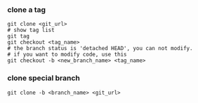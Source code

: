 
### clone a tag

```shell script
git clone <git_url>
# show tag list
git tag 
git checkout <tag_name>
# the branch status is 'detached HEAD', you can not modify.
# if you want to modify code, use this
git checkout -b <new_branch_name> <tag_name>

```

### clone special branch

```shell script
git clone -b <branch_name> <git_url>
```